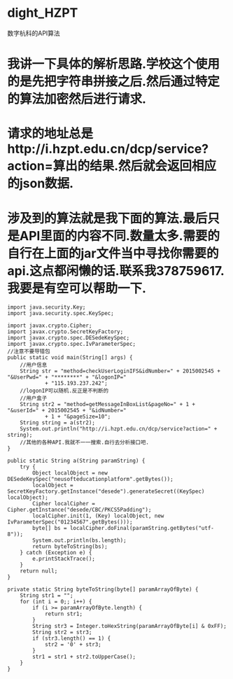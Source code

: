 # dight_HZPT
数字杭科的API算法

# 我讲一下具体的解析思路.学校这个使用的是先把字符串拼接之后.然后通过特定的算法加密然后进行请求.
# 请求的地址总是http://i.hzpt.edu.cn/dcp/service?action=算出的结果.然后就会返回相应的json数据.
# 涉及到的算法就是我下面的算法.最后只是API里面的内容不同.数量太多.需要的自行在上面的jar文件当中寻找你需要的api.这点都闲懒的话.联系我378759617.我要是有空可以帮助一下.



	import java.security.Key;
	import java.security.spec.KeySpec;

	import javax.crypto.Cipher;
	import javax.crypto.SecretKeyFactory;
	import javax.crypto.spec.DESedeKeySpec;
	import javax.crypto.spec.IvParameterSpec;
	//注意不要导错包
	public static void main(String[] args) {
		//用户信息
		String str = "method=checkUserLoginIFS&idNumber=" + 2015002545 + "&UserPwd=" + "********" + "&logonIP="
				+ "115.193.237.242";
		//logonIP可以随机.反正是不判断的
		//用户盒子
		String str2 = "method=getMessageInBoxList&pageNo=" + 1 + "&userId=" + 2015002545 + "&idNumber="
				+ 1 + "&pageSize=10";
		String string = a(str2);
		System.out.println("http://i.hzpt.edu.cn/dcp/service?action=" + string);
		//其他的各种API.我就不一一搜索.自行去分析接口吧.
	}

	public static String a(String paramString) {
		try {
			Object localObject = new DESedeKeySpec("neusofteducationplatform".getBytes());
			localObject = SecretKeyFactory.getInstance("desede").generateSecret((KeySpec) localObject);
			Cipher localCipher = Cipher.getInstance("desede/CBC/PKCS5Padding");
			localCipher.init(1, (Key) localObject, new IvParameterSpec("01234567".getBytes()));
			byte[] bs = localCipher.doFinal(paramString.getBytes("utf-8"));
			System.out.println(bs.length);
			return byteToString(bs);
		} catch (Exception e) {
			e.printStackTrace();
		}
		return null;
	}

	private static String byteToString(byte[] paramArrayOfByte) {
		String str1 = "";
		for (int i = 0;; i++) {
			if (i >= paramArrayOfByte.length) {
				return str1;
			}
			String str3 = Integer.toHexString(paramArrayOfByte[i] & 0xFF);
			String str2 = str3;
			if (str3.length() == 1) {
				str2 = '0' + str3;
			}
			str1 = str1 + str2.toUpperCase();
		}
	}

